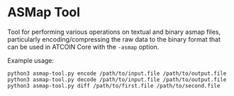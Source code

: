 # ASMap Tool

Tool for performing various operations on textual and binary asmap files,
particularly encoding/compressing the raw data to the binary format that can
be used in ATCOIN Core with the `-asmap` option.

Example usage:
```
python3 asmap-tool.py encode /path/to/input.file /path/to/output.file
python3 asmap-tool.py decode /path/to/input.file /path/to/output.file
python3 asmap-tool.py diff /path/to/first.file /path/to/second.file
```
